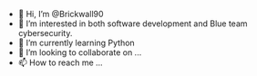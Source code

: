 - 👋 Hi, I’m @Brickwall90
- 👀 I’m interested in both software development and Blue team cybersecurity.  
- 🌱 I’m currently learning Python
- 💞️ I’m looking to collaborate on ...
- 📫 How to reach me ...

<!---
Brickwall90/Brickwall90 is a ✨ special ✨ repository because its `README.md` (this file) appears on your GitHub profile.
You can click the Preview link to take a look at your changes.
--->
